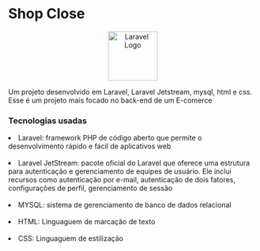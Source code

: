 <h1>Shop Close</h1>
<p align="center"><a href="https://laravel.com" target="_blank"><img src="https://raw.githubusercontent.com/laravel/art/master/logo-lockup/5%20SVG/2%20CMYK/1%20Full%20Color/laravel-logolockup-cmyk-red.svg" width="100" alt="Laravel Logo"></a></p>
<p>Um projeto desenvolvido em Laravel, Laravel Jetstream, mysql, html e css. Esse é um projeto mais focado no back-end de um E-comerce</p>

<h3>Tecnologias usadas</h3>
<li>Laravel: framework PHP de código aberto que permite o desenvolvimento rápido e fácil de aplicativos web </li> <br>
<li>Laravel JetStream:  pacote oficial do Laravel que oferece uma estrutura para autenticação e gerenciamento de equipes de usuário. Ele inclui recursos como autenticação por e-mail, autenticação de dois fatores, configurações de perfil, gerenciamento de sessão </li> <br>
<li>MYSQL: sistema de gerenciamento de banco de dados relacional </li> <br>
<li>HTML: Linguaguem de marcação de texto</li> <br>
<li>CSS: Linguaguem de estilização </li> <br>






